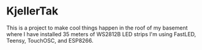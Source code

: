 # KjellerTak
This is a project to make cool things happen in the roof of my basement where I have installed 35 meters of WS2812B LED strips
I'm using FastLED, Teensy, TouchOSC, and ESP8266.
